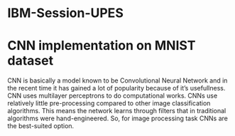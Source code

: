 # IBM-Session-UPES
# CNN implementation on MNIST dataset
CNN is basically a model known to be Convolutional Neural Network and in the recent time it has gained a lot of popularity because of it’s usefullness. CNN uses multilayer perceptrons to do computational works. CNNs use relatively little pre-processing compared to other image classification algorithms. This means the network learns through filters that in traditional algorithms were hand-engineered. So, for image processing task CNNs are the best-suited option.
